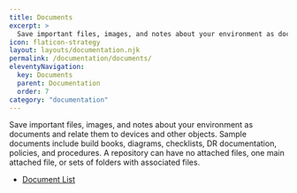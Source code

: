 ```yaml
---
title: Documents
excerpt: >
  Save important files, images, and notes about your environment as documents and relate them to devices and other objects.
icon: flaticon-strategy
layout: layouts/documentation.njk
permalink: /documentation/documents/
eleventyNavigation:
  key: Documents
  parent: Documentation
  order: 7
category: "documentation"
---
```


Save important files, images, and notes about your environment as documents and relate them to devices and other objects. Sample documents include build books, diagrams, checklists, DR documentation, policies, and procedures. A repository can have no attached files, one main attached file, or sets of folders with associated files.

- [Document List](http://demo.itportal.com/v4/app/documents?ClientID=735)

